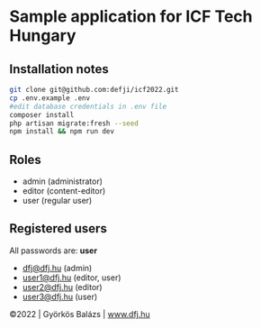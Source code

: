 # Sample application for ICF Tech Hungary

## Installation notes

```sh
git clone git@github.com:defji/icf2022.git
cp .env.example .env
#edit database credentials in .env file
composer install
php artisan migrate:fresh --seed
npm install && npm run dev
```

## Roles

- admin (administrator)
- editor (content-editor)
- user (regular user)

## Registered users

All passwords are: __user__

- dfj@dfj.hu  (admin)
- user1@dfj.hu (editor, user)
- user2@dfj.hu (editor)
- user3@dfj.hu (user)

©️2022 | Györkös Balázs | www.dfj.hu



